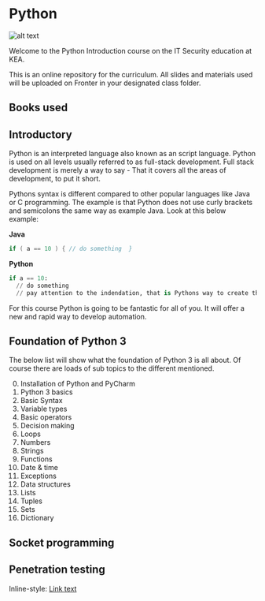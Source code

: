 # Python
![alt text](https://lh3.googleusercontent.com/i3mDiwxhA3hz0idCn8vMWmn30QvyCZlOEna5VQqbInKIcPyhyl4ZUGtvXy_Ex6wauJYS=w300)

Welcome to the Python Introduction course on the IT Security education at KEA.

This is an online repository for the curriculum. All slides and materials used will be uploaded on Fronter in your designated class folder. 

## Books used


## Introductory 
Python is an interpreted language also known as an script language. Python is used on all levels usually referred to as full-stack development. Full stack development is merely a way to say - That it covers all the areas of development, to put it short.

Pythons syntax is different compared to other popular languages like Java or C programming. The example is that Python does not use curly brackets and semicolons the same way as example Java. Look at this below example:

**Java**
```java
if ( a == 10 ) { // do something  }
```
**Python**
```python
if a == 10:
  // do something
  // pay attention to the indendation, that is Pythons way to create the scope for the code
```

For this course Python is going to be fantastic for all of you. It will offer a new and rapid way to develop automation.


## Foundation of Python 3
The below list will show what the foundation of Python 3 is all about. Of course there are loads of sub topics to the different mentioned.


0. Installation of Python and PyCharm
1. Python 3 basics
2. Basic Syntax
3. Variable types
4. Basic operators
5. Decision making
6. Loops
7. Numbers
8. Strings
9. Functions
10. Date & time
11. Exceptions
12. Data structures
13. Lists
14. Tuples
15. Sets
16. Dictionary



## Socket programming

## Penetration testing



Inline-style: 
[Link text](https://github.com/IT-SEC-2018-SPRING/Python/blob/master/tester)
